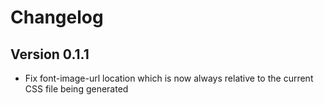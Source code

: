 # Changelog

## Version 0.1.1
* Fix font-image-url location which is now always relative to the current CSS file being generated